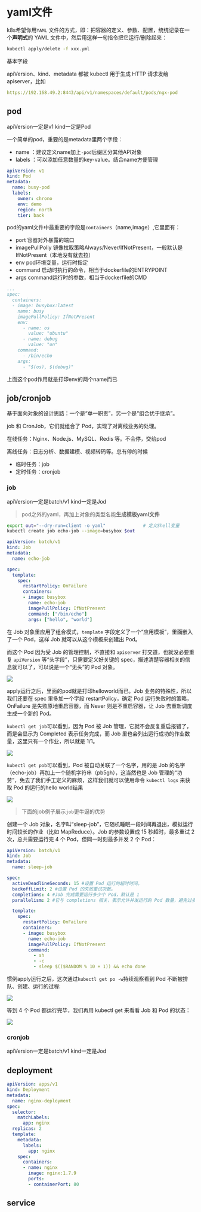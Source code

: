 # yaml文件

k8s希望你用`YAML` 文件的方式，即：把容器的定义、参数、配置，统统记录在一个**声明式**的 YAML 文件中，然后用这样一句指令把它运行/删除起来：
```bash
kubectl apply/delete -f xxx.yml
```

基本字段

apiVersion、kind、metadata 都被 kubectl 用于生成 HTTP 请求发给 apiserver，比如


```yaml
https://192.168.49.2:8443/api/v1/namespaces/default/pods/ngx-pod
```


## pod
apiVersion一定是v1
kind一定是Pod

一个简单的pod，重要的是metadata里两个字段：
- name ：建议定义name加上`-pod`后缀区分其他API对象
- labels ：可以添加任意数量的key-value。结合name方便管理

```yaml
apiVersion: v1
kind: Pod
metadata:
  name: busy-pod
  labels:
    owner: chrono
    env: demo
    region: north
    tier: back
```

pod的yaml文件中最重要的字段是`containers`（name,image）,它里面有：

 - port 容器对外暴露的端口
 - imagePullPoliy 镜像拉取策略Always/Never/IfNotPresent，一般默认是 IfNotPresent（本地没有就去拉）
 - env pod环境变量，运行时指定
 - command 启动时执行的命令，相当于dockerfile的ENTRYPOINT
 - args command运行时的参数，相当于dockerfile的CMD

```yml
...
spec:
  containers:
  - image: busybox:latest
    name: busy
    imagePullPolicy: IfNotPresent
    env:
      - name: os
        value: "ubuntu"
      - name: debug
        value: "on"
    command:
      - /bin/echo
    args:
      - "$(os), $(debug)"
```
上面这个pod作用就是打印env的两个name而已

## job/cronjob

基于面向对象的设计思路：一个是“单一职责”，另一个是“组合优于继承”。

job 和 CronJob，它们就组合了 Pod，实现了对离线业务的处理。

在线任务：Nginx、Node.js、MySQL、Redis 等。不会停，交给pod

离线任务：日志分析、数据建模、视频转码等。总有停的时候

- 临时任务：job
- 定时任务：cronjob


### job
apiVersion一定是batch/v1
kind一定是Jod

> pod之外的yaml，再加上对象的类型名能**生成模板yaml文件**

```bash
export out="--dry-run=client -o yaml"              # 定义Shell变量
kubectl create job echo-job --image=busybox $out
```
```yml
apiVersion: batch/v1
kind: Job
metadata:
  name: echo-job

spec:
  template:
    spec:
      restartPolicy: OnFailure
      containers:
      - image: busybox
        name: echo-job
        imagePullPolicy: IfNotPresent
        command: ["/bin/echo"]
        args: ["hello", "world"]
```

在 Job 对象里应用了组合模式，`template` 字段定义了一个“应用模板”，里面嵌入了一个 Pod，这样 Job 就可以从这个模板来创建出 Pod。

而这个 Pod 因为受 Job 的管理控制，不直接和 `apiserver` 打交道，也就没必要重复 `apiVersion` 等“头字段”，只需要定义好关键的 spec，描述清楚容器相关的信息就可以了，可以说是一个“无头”的 Pod 对象。

![](./img/job.png)

apply运行之后，里面的pod就是打印helloworld而已。Job 业务的特殊性，所以我们还要在 spec 里多加一个字段 restartPolicy，确定 Pod 运行失败时的策略，OnFailure 是失败原地重启容器，而 Never 则是不重启容器，让 Job 去重新调度生成一个新的 Pod。

`kubectl get job`可以看到，因为 Pod 被 Job 管理，它就不会反复重启报错了，而是会显示为 Completed 表示任务完成，而 Job 里也会列出运行成功的作业数量，这里只有一个作业，所以就是 1/1。

![](./img/get-job.png)

`kubectl get pob`可以看到，Pod 被自动关联了一个名字，用的是 Job 的名字（echo-job）再加上一个随机字符串（pb5gh），这当然也是 Job 管理的“功劳”，免去了我们手工定义的麻烦，这样我们就可以使用命令 `kubectl logs` 来获取 Pod 的运行的hello world结果

![](./img/get-pod.png)

> 下面的job例子展示`job`更牛逼的优势

创建一个 Job 对象，名字叫“sleep-job”，它随机睡眠一段时间再退出，模拟运行时间较长的作业（比如 MapReduce）。Job 的参数设置成 15 秒超时，最多重试 2 次，总共需要运行完 4 个 Pod，但同一时刻最多并发 2 个 Pod：

```yaml
apiVersion: batch/v1
kind: Job
metadata:
  name: sleep-job

spec:
  activeDeadlineSeconds: 15 #设置 Pod 运行的超时时间。
  backoffLimit: 2 #设置 Pod 的失败重试次数。
  completions: 4 #Job 完成需要运行多少个 Pod，默认是 1
  parallelism: 2 #它与 completions 相关，表示允许并发运行的 Pod 数量，避免过多占用资源。

  template:
    spec:
      restartPolicy: OnFailure
      containers:
      - image: busybox
        name: echo-job
        imagePullPolicy: IfNotPresent
        command:
          - sh
          - -c
          - sleep $(($RANDOM % 10 + 1)) && echo done
```

惯例apply运行之后，这次通过`kubectl get po -w`持续观察看到 Pod 不断被排队、创建、运行的过程:

![](./img/get-pod-w.png)

等到 4 个 Pod 都运行完毕，我们再用 kubectl get 来看看 Job 和 Pod 的状态：

![](./img/get-job-pod.png)

### cronjob
apiVersion一定是batch/v1
kind一定是Jod

## deployment

```yml
apiVersion: apps/v1
kind: Deployment
metadata:
  name: nginx-deployment
spec:
  selector:
    matchLabels:
      app: nginx
  replicas: 2
  template:
    metadata:
      labels:
        app: nginx
    spec:
      containers:
      - name: nginx
        image: nginx:1.7.9
        ports:
        - containerPort: 80
```


## service
```yml

```


## 
```yml

```